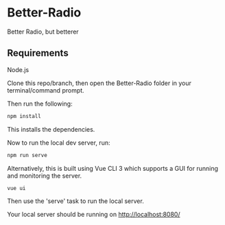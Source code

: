 # Better-Radio
Better Radio, but betterer

## Requirements
Node.js

Clone this repo/branch, then open the Better-Radio folder in your terminal/command prompt.

Then run the following:
```bash
npm install
```
This installs the dependencies. 

Now to run the local dev server, run:
```bash
npm run serve
```

Alternatively, this is built using Vue CLI 3 which supports a GUI for running and monitoring the server.
```bash
vue ui
```
Then use the 'serve' task to run the local server.

Your local server should be running on [http://localhost:8080/](http://localhost:8080/)
